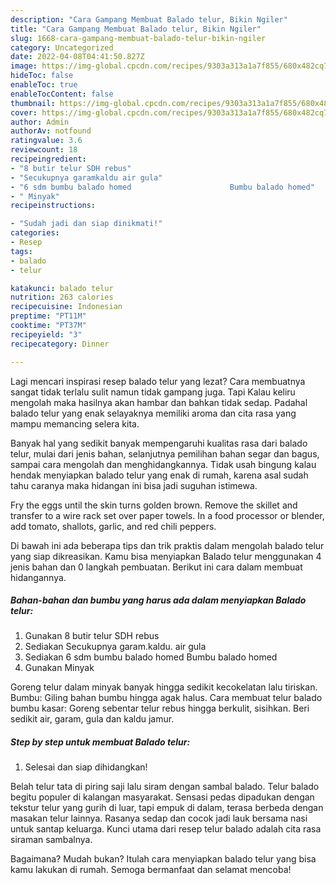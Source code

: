 ```yaml
---
description: "Cara Gampang Membuat Balado telur, Bikin Ngiler"
title: "Cara Gampang Membuat Balado telur, Bikin Ngiler"
slug: 1668-cara-gampang-membuat-balado-telur-bikin-ngiler
category: Uncategorized
date: 2022-04-08T04:41:50.827Z
image: https://img-global.cpcdn.com/recipes/9303a313a1a7f855/680x482cq70/balado-telur-foto-resep-utama.jpg
hideToc: false
enableToc: true
enableTocContent: false
thumbnail: https://img-global.cpcdn.com/recipes/9303a313a1a7f855/680x482cq70/balado-telur-foto-resep-utama.jpg
cover: https://img-global.cpcdn.com/recipes/9303a313a1a7f855/680x482cq70/balado-telur-foto-resep-utama.jpg
author: Admin
authorAv: notfound
ratingvalue: 3.6
reviewcount: 18
recipeingredient:
- "8 butir telur SDH rebus"
- "Secukupnya garamkaldu air gula"
- "6 sdm bumbu balado homed                      Bumbu balado homed"
- " Minyak"
recipeinstructions:

- "Sudah jadi dan siap dinikmati!"
categories:
- Resep
tags:
- balado
- telur

katakunci: balado telur 
nutrition: 263 calories
recipecuisine: Indonesian
preptime: "PT11M"
cooktime: "PT37M"
recipeyield: "3"
recipecategory: Dinner

---
```



Lagi mencari inspirasi resep balado telur yang lezat? Cara membuatnya sangat tidak terlalu sulit namun tidak gampang juga. Tapi Kalau keliru mengolah maka hasilnya akan hambar dan bahkan tidak sedap. Padahal balado telur yang enak selayaknya memiliki aroma dan cita rasa yang mampu memancing selera kita.


Banyak hal yang sedikit banyak mempengaruhi kualitas rasa dari balado telur, mulai dari jenis bahan, selanjutnya pemilihan bahan segar dan bagus, sampai cara mengolah dan menghidangkannya. Tidak usah bingung kalau hendak menyiapkan balado telur yang enak di rumah, karena asal sudah tahu caranya maka hidangan ini bisa jadi suguhan istimewa.

Fry the eggs until the skin turns golden brown. Remove the skillet and transfer to a wire rack set over paper towels. In a food processor or blender, add tomato, shallots, garlic, and red chili peppers.


Di bawah ini ada beberapa tips dan trik praktis dalam mengolah balado telur yang siap dikreasikan. Kamu bisa menyiapkan Balado telur menggunakan 4 jenis bahan dan 0 langkah pembuatan. Berikut ini cara dalam membuat hidangannya.

<!--inarticleads1-->

##### Bahan-bahan dan bumbu yang harus ada dalam menyiapkan Balado telur:

1. Gunakan 8 butir telur SDH rebus
1. Sediakan Secukupnya garam.kaldu. air gula
1. Sediakan 6 sdm bumbu balado homed                      Bumbu balado homed
1. Gunakan  Minyak


Goreng telur dalam minyak banyak hingga sedikit kecokelatan lalu tiriskan. Bumbu: Giling bahan bumbu hingga agak halus. Cara membuat telur balado bumbu kasar: Goreng sebentar telur rebus hingga berkulit, sisihkan. Beri sedikit air, garam, gula dan kaldu jamur. 

<!--inarticleads2-->

##### Step by step untuk membuat Balado telur:


1. Selesai dan siap dihidangkan!

Belah telur tata di piring saji lalu siram dengan sambal balado. Telur balado begitu populer di kalangan masyarakat. Sensasi pedas dipadukan dengan tekstur telur yang gurih di luar, tapi empuk di dalam, terasa berbeda dengan masakan telur lainnya. Rasanya sedap dan cocok jadi lauk bersama nasi untuk santap keluarga. Kunci utama dari resep telur balado adalah cita rasa siraman sambalnya. 

Bagaimana? Mudah bukan? Itulah cara menyiapkan balado telur yang bisa kamu lakukan di rumah. Semoga bermanfaat dan selamat mencoba!

